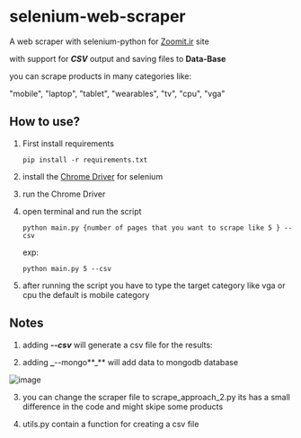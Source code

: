 # selenium-web-scraper

A web scraper with selenium-python for <a href="https://www.zoomit.ir">Zoomit.ir</a> site

with support for **_CSV_** output and saving files to **Data-Base**

you can scrape products in many categories like:

"mobile", "laptop", "tablet", "wearables", "tv", "cpu", "vga"

## How to use?

1.  First install requirements

        pip install -r requirements.txt

2.  install the <a href="https://sites.google.com/chromium.org/driver/">Chrome Driver</a> for selenium
3.  run the Chrome Driver
4.  open terminal and run the script

        python main.py {number of pages that you want to scrape like 5 } --csv

    exp:

        python main.py 5 --csv

5.  after running the script you have to type the target category like vga or cpu the default is mobile category

## Notes

1. adding **_--csv_** will generate a csv file for the results:

2. adding **_**--mongo**_** will add data to mongodb database

![image](https://github.com/Arshia-Izadyar/selenium-web-scraper/assets/110552657/0a73e409-8db1-41b2-bbb2-1bea04a1bf70)

3. you can change the scraper file to scrape_approach_2.py its has a small difference in the code and might skipe some products

4. utils.py contain a function for creating a csv file
